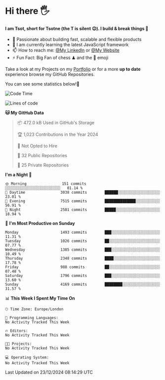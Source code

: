 # Hi there :raised_hand_with_fingers_splayed:
#### I am Tsot, short for Tsotne (the T is silent :wink:). I build & break things :space_invader:
- :telescope: Passionate about building fast, scalable and flexible products
- :seedling: I am currently learning the latest JavaScript framework 
- :mailbox: How to reach me: [@My LinkedIn](https://www.linkedin.com/in/tsotne-gvadzabia/) or [@My Website](https://tsotne.co.uk/contact)
- :zap: Fun Fact: Big Fan of chess ♟ and the 👾 emoji

Take a look at my Projects on my [Portfolio](https://tsotne.co.uk/) or for a more **up to date** experience browse my GitHub Repositories.

You can see some statistics below!:space_invader:
<!--START_SECTION:waka-->
![Code Time](http://img.shields.io/badge/Code%20Time-761%20hrs%202%20mins-blue)

![Lines of code](https://img.shields.io/badge/From%20Hello%20World%20I%27ve%20Written-8.3%20million%20lines%20of%20code-blue)

**🐱 My GitHub Data** 

> 📦 472.0 kB Used in GitHub's Storage 
 > 
> 🏆 1,023 Contributions in the Year 2024
 > 
> 🚫 Not Opted to Hire
 > 
> 📜 32 Public Repositories 
 > 
> 🔑 25 Private Repositories 
 > 
**I'm a Night 🦉** 

```text
🌞 Morning                151 commits         ░░░░░░░░░░░░░░░░░░░░░░░░░   01.14 % 
🌆 Daytime                3038 commits        ██████░░░░░░░░░░░░░░░░░░░   23.01 % 
🌃 Evening                7515 commits        ██████████████░░░░░░░░░░░   56.91 % 
🌙 Night                  2501 commits        █████░░░░░░░░░░░░░░░░░░░░   18.94 % 
```
📅 **I'm Most Productive on Sunday** 

```text
Monday                   1493 commits        ███░░░░░░░░░░░░░░░░░░░░░░   11.31 % 
Tuesday                  1026 commits        ██░░░░░░░░░░░░░░░░░░░░░░░   07.77 % 
Wednesday                1385 commits        ███░░░░░░░░░░░░░░░░░░░░░░   10.49 % 
Thursday                 2348 commits        ████░░░░░░░░░░░░░░░░░░░░░   17.78 % 
Friday                   988 commits         ██░░░░░░░░░░░░░░░░░░░░░░░   07.48 % 
Saturday                 1796 commits        ███░░░░░░░░░░░░░░░░░░░░░░   13.60 % 
Sunday                   4169 commits        ████████░░░░░░░░░░░░░░░░░   31.57 % 
```


📊 **This Week I Spent My Time On** 

```text
🕑︎ Time Zone: Europe/London

💬 Programming Languages: 
No Activity Tracked This Week

🔥 Editors: 
No Activity Tracked This Week

🐱‍💻 Projects: 
No Activity Tracked This Week

💻 Operating System: 
No Activity Tracked This Week
```


 Last Updated on 23/12/2024 08:14:29 UTC
<!--END_SECTION:waka-->
